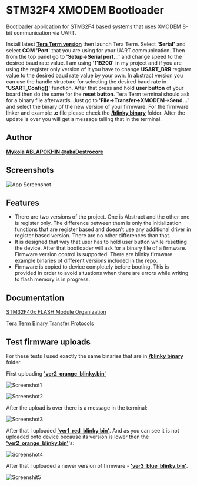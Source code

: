 
# STM32F4 XMODEM Bootloader

Bootloader application for STM32F4 based systems that uses XMODEM 8-bit communication via UART.

Install latest **[Tera Term version](https://github.com/TeraTermProject/osdn-download/releases)** then launch Tera Term. Select **'Serial'** and select **COM 'Port'** that you are using for your UART communication. Then from the top panel go to **'Setup->Serial port...'** and change speed to the desired baud rate value. I am using **'115200'** in my project and if you are using the register only version of it you have to change **USART_BRR** register value to the desired baud rate value by your own. In abstract version you can use the handle structure for selecting the desired baud rate in **'USART_Config()'** function. After that press and hold **user button** of your board then do the same for the **reset button**. Tera Term terminal should ask for a binary file afterwards. Just go to **'File->Transfer->XMODEM->Send...'** and select the binary of the new version of your firmware. For the firmware linker and example **.c** file please check the **[/blinky binary](https://github.com/akaDestrocore/STM32F407_Bootloader_Remake/tree/main/blinky%20binary)** folder. After the update is over you will get a message telling that in the terminal. 
## Author

**[Mykola ABLAPOKHIN @akaDestrocore](https://github.com/akaDestrocore)**


## Screenshots

![App Screenshot](https://i.imgur.com/gORzPKc.png)


## Features

- There are two versions of the project. One is Abstract and the other one is register only. The difference between them is only the initialization functions that are register based and doesn't use any additional driver in register based version. There are no other differences than that.
- It is designed that way that user has to hold user button while resetting the device. After that bootloader will ask for a binary file of a firmware. Firmware version control is supported. There are blinky firmware example binaries of different versions included in the repo.
- Firmware is copied to device completely before booting. This is provided in order to avoid situations when there are errors while writing to flash memory is in progress. 


## Documentation

[STM32F40x FLASH Module Organization](https://www.st.com/resource/en/reference_manual/dm00031020-stm32f405-415-stm32f407-417-stm32f427-437-and-stm32f429-439-advanced-arm-based-32-bit-mcus-stmicroelectronics.pdf#page=75&zoom=100,165,121)

[Tera Term Binary Transfer Protocols](https://ttssh2.osdn.jp/manual/4/en/reference/sourcecode.html#xyzmodem)


## Test firmware uploads

For these tests I used exactly the same binaries that are in **[/blinky binary](https://github.com/akaDestrocore/STM32F407_Bootloader_Remake/tree/main/blinky%20binary)** folder.

First uploading **['ver2_orange_blinky.bin'](https://github.com/akaDestrocore/STM32F407_Bootloader_Remake/raw/main/blinky%20binary/ver2_orange_blinky.bin)** 

![Screenshot1](https://i.imgur.com/woTcT05.png)

![Screenshot2](https://i.imgur.com/RPyIy3A.png)



After the upload is over there is a message in the terminal:

![Screenshot3](https://i.imgur.com/IcTk2Q6.png)

After that I uploaded **['ver1_red_blinky.bin'](https://github.com/akaDestrocore/STM32F407_Bootloader_Remake/raw/main/blinky%20binary/ver1_red_blinky.bin)**. And as you can see it is not uploaded onto device because its version is lower then the **['ver2_orange_blinky.bin'](https://github.com/akaDestrocore/STM32F407_Bootloader_Remake/raw/main/blinky%20binary/ver2_orange_blinky.bin)**'s:

![Screenshot4](https://i.imgur.com/5WAR5UD.png)

After that I uploaded a newer version of firmware -  **['ver3_blue_blinky.bin'](https://github.com/akaDestrocore/STM32F407_Bootloader_Remake/raw/main/blinky%20binary/ver3_blue_blinky.bin)**.

![Screenshit5](https://i.imgur.com/rkOoAmW.png)
